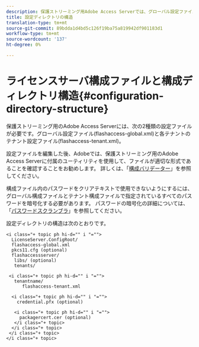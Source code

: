 ```yaml
---
description: 保護ストリーミング用Adobe Access Serverでは、グローバル設定ファイル(flashaccess-global.xml)と各テナント用のテナント設定ファイル(flashaccess-tenant.xml)の2種類の設定ファイルが必要です。
title: 設定ディレクトリの構造
translation-type: tm+mt
source-git-commit: 89bdda1d4bd5c126f19ba75a819942df901183d1
workflow-type: tm+mt
source-wordcount: '137'
ht-degree: 0%

---
```



# ライセンスサーバ構成ファイルと構成ディレクトリ構造{#configuration-directory-structure}

保護ストリーミング用のAdobe Access Serverには、次の2種類の設定ファイルが必要です。グローバル設定ファイル(flashaccess-global.xml)と各テナントのテナント設定ファイル(flashaccess-tenant.xml)。

設定ファイルを編集した後、Adobeでは、保護ストリーミング用のAdobe Access Serverに付属のユーティリティを使用して、ファイルが適切な形式であることを確認することをお勧めします。 詳しくは、「[構成バリデーター](../../aaxs-protected-streaming/aaxs-protected-streaming-utilities/configuration-validator.md)」を参照してください。

構成ファイル内のパスワードをクリアテキストで使用できないようにするには、グローバル構成ファイルとテナント構成ファイルで指定されているすべてのパスワードを暗号化する必要があります。 パスワードの暗号化の詳細については、「[パスワードスクランブラ](../../aaxs-protected-streaming/aaxs-protected-streaming-utilities/password-scrambler.md)」を参照してください。

設定ディレクトリの構造は次のとおりです。

```
<i class="+ topic ph hi-d="" i "="">
  LicenseServer.ConfigRoot/  
  flashaccess-global.xml  
  pkcs11.cfg (optional)  
  flashaccessserver/  
   libs/ (optional)  
   tenants/  
     
 <i class="+ topic ph hi-d="" i "="">
   tenantname/  
      flashaccess-tenant.xml  
       
  <i class="+ topic ph hi-d="" i "="">
    credential.pfx (optional)  
        
   <i class="+ topic ph hi-d="" i "="">
     packagercert.cer (optional) 
   </i class="+ topic> 
  </i class="+ topic> 
 </i class="+ topic> 
</i class="+ topic>
```

